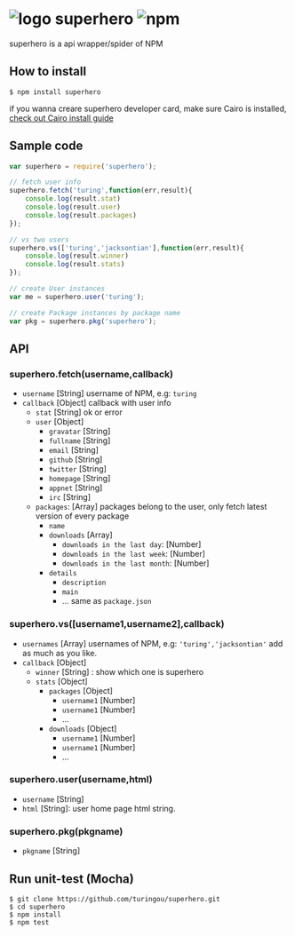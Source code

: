 # ![logo](http://ww4.sinaimg.cn/large/61ff0de3gw1e763spuvsdj201y0273yc.jpg) superhero ![npm](https://badge.fury.io/js/superhero.png)

superhero is a api wrapper/spider of NPM

## How to install

````
$ npm install superhero
````
if you wanna creare superhero developer card, make sure Cairo is installed, [check out Cairo install guide](https://github.com/LearnBoost/node-canvas/wiki/_pages)

## Sample code

````javascript
var superhero = require('superhero');

// fetch user info
superhero.fetch('turing',function(err,result){
    console.log(result.stat)
    console.log(result.user)
    console.log(result.packages)
});

// vs two users
superhero.vs(['turing','jacksontian'],function(err,result){
    console.log(result.winner)
    console.log(result.stats)
});

// create User instances
var me = superhero.user('turing');

// create Package instances by package name
var pkg = superhero.pkg('superhero');
````

## API

### superhero.fetch(username,callback) 
- `username` [String] username of NPM, e.g: `turing`
- `callback` [Object] callback with user info
    - `stat` [String] ok or error
    - `user` [Object]
        - `gravatar` [String]
        - `fullname` [String]
        - `email` [String]
        - `github` [String]
        - `twitter` [String]
        - `homepage` [String]
        - `appnet` [String]
        - `irc` [String]
    - `packages`: [Array] packages belong to the user, only fetch latest version of every package
        - `name`
        - `downloads` [Array]
            - `downloads in the last day`: [Number]
            - `downloads in the last week`: [Number]
            - `downloads in the last month`: [Number]
        - `details`
            - `description`
            - `main`
            - ... same as `package.json`

### superhero.vs([username1,username2],callback)
- `usernames` [Array] usernames of NPM, e.g: `'turing','jacksontian'` add as much as you like.
- `callback` [Object] 
    - `winner` [String] : show which one is superhero
    - `stats` [Object]
        - `packages` [Object]
            - `username1` [Number]
            - `username1` [Number]
            - ...
        - `downloads` [Object]
            - `username1` [Number]
            - `username1` [Number]
            - ...

### superhero.user(username,html)
- `username` [String]
- `html` [String]:  user home page html string.

### superhero.pkg(pkgname) 
- `pkgname` [String]

## Run unit-test (Mocha)

````
$ git clone https://github.com/turingou/superhero.git
$ cd superhero
$ npm install 
$ npm test
````
